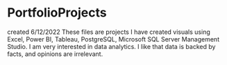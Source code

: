 # PortfolioProjects
created 6/12/2022
These files are projects I have created visuals using Excel, Power BI, Tableau, PostgreSQL, Microsoft SQL Server Management Studio.
I am very interested in data analytics. I like that data is backed by facts, and opinions are irrelevant. 
